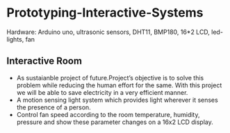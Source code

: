 # Prototyping-Interactive-Systems
Hardware: Arduino uno, ultrasonic sensors, DHT11, BMP180, 16*2 LCD, led-lights, fan

## Interactive Room
- As sustaianble project of future.Project’s objective is to solve this problem while reducing the
human effort for the same. With this project we will be able to save electricity in a very efficient manner.
- A motion sensing light system which provides light wherever it senses the presence of a person. 
- Control fan speed according to the room temperature, humidity, pressure and show these parameter changes on a 16x2 LCD display.

